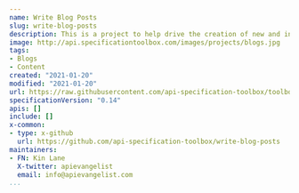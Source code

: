 ```yaml
---
name: Write Blog Posts
slug: write-blog-posts
description: This is a project to help drive the creation of new and interesting blog content for publishing either on this blog, or publish to other specification, service, or tooling maker blogs. This work is all being managed via a single GitHub repository, with an overview of the work on the README, and the discussion around individual tools and other tasks conducted via GitHub issues.
image: http://api.specificationtoolbox.com/images/projects/blogs.jpg
tags:
- Blogs
- Content
created: "2021-01-20"
modified: "2021-01-20"
url: https://raw.githubusercontent.com/api-specification-toolbox/toolbox/main/_projects/write-blog-posts.md
specificationVersion: "0.14"
apis: []
include: []
x-common:
- type: x-github
  url: https://github.com/api-specification-toolbox/write-blog-posts
maintainers:
- FN: Kin Lane
  X-twitter: apievangelist
  email: info@apievangelist.com    
...
```

